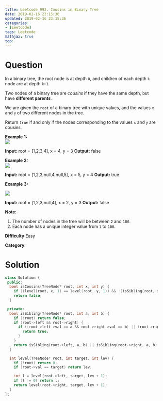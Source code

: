```yaml
---
title: Leetcode 993. Cousins in Binary Tree
date: 2019-02-16 23:15:36
updated: 2019-02-16 23:15:36
categories: 
- [Leetcode]
tags: Leetcode
mathjax: true
top:
---
```


# Question

In a binary tree, the root node is at depth  `0`, and children of each depth  `k`  node are at depth  `k+1`.

Two nodes of a binary tree are  _cousins_  if they have the same depth, but have  **different parents**.

We are given the  `root`  of a binary tree with unique values, and the values  `x` and  `y` of two different nodes in the tree.

Return `true` if and only if the nodes corresponding to the values  `x`  and  `y`  are cousins.

**Example 1:  
![](https://assets.leetcode.com/uploads/2019/02/12/q1248-01.png)**

**Input:** root = [1,2,3,4], x = 4, y = 3
**Output:** false

**Example 2:  
![](https://assets.leetcode.com/uploads/2019/02/12/q1248-02.png)**

**Input:** root = [1,2,3,null,4,null,5], x = 5, y = 4
**Output:** true

**Example 3:**

**![](https://assets.leetcode.com/uploads/2019/02/13/q1248-03.png)**

**Input:** root = [1,2,3,null,4], x = 2, y = 3
**Output:** false

**Note:**

1.  The number of nodes in the tree will be between  `2`  and  `100`.
2.  Each node has a unique integer value from  `1`  to  `100`.

**Difficulty**:Easy

**Category**:

<!-- more -->

# Solution

```cpp
class Solution {
 public:
  bool isCousins(TreeNode* root, int x, int y) {
    if ((level(root, x, 1) == level(root, y, 1)) && !(isSibling(root, x, y))) return true;
    return false;
  }

 private:
  bool isSibling(TreeNode* root, int a, int b) {
    if (!root) return false;
    if (root->left && root->right) {
      if ((root->left->val == a && root->right->val == b) || (root->right->val == a && root->left->val == b)) {
        return true;
      }
    }
    return isSibling(root->left, a, b) || isSibling(root->right, a, b);
  }

  int level(TreeNode* root, int target, int lev) {
    if (!root) return 0;
    if (root->val == target) return lev;

    int l = level(root->left, target, lev + 1);
    if (l != 0) return l;
    return level(root->right, target, lev + 1);
  }
};
```